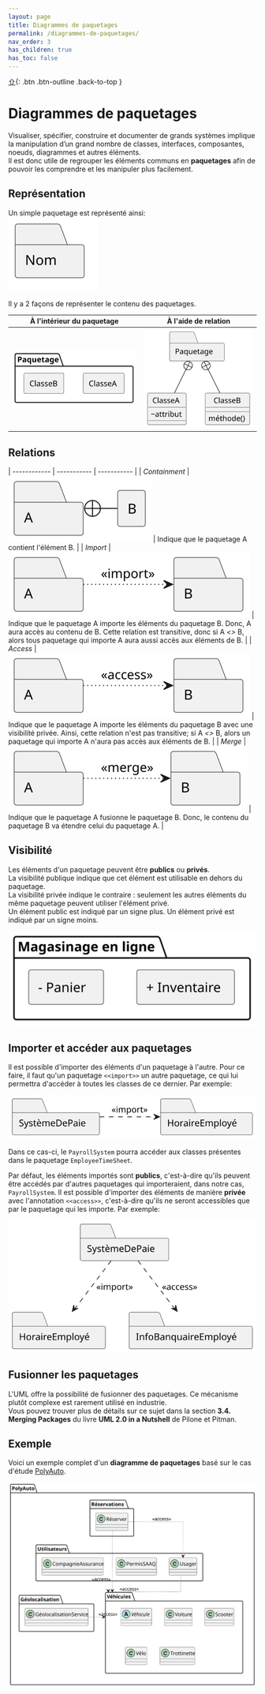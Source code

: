 ```yaml
---
layout: page
title: Diagrammes de paquetages
permalink: /diagrammes-de-paquetages/
nav_order: 3
has_children: true
has_toc: false
---
```


[⇧](./#top){: .btn .btn-outline .back-to-top }

# Diagrammes de paquetages

Visualiser, spécifier, construire et documenter de grands systèmes implique la manipulation d’un grand nombre de classes, interfaces, composantes, noeuds, diagrammes et autres éléments.  
Il est donc utile de regrouper les éléments communs en **paquetages** afin de pouvoir les comprendre et les
manipuler plus facilement.

## Représentation

Un simple paquetage est représenté ainsi:  
![](/out/plant_uml/singlePackagesRepresentation/singlePackagesRepresentation.svg)

Il y a 2 façons de représenter le contenu des paquetages.

|                      À l'intérieur du paquetage                       |                         À l'aide de relation                          |
| :-------------------------------------------------------------------: | :-------------------------------------------------------------------: |
| ![](/out/plant_uml/packageReprésentation1/packageReprésentation1.svg) | ![](/out/plant_uml/packageReprésentation2/packageReprésentation2.svg) |

## Relations

| ------------ | ----------- | ----------- |
| _Containment_ | ![](/out/plant_uml/containmentRelationshipExample/containmentRelationshipExample.svg) | Indique que le paquetage A contient l'élément B. |
| _Import_ | ![](/out/plant_uml/importRelationshipExample/importRelationshipExample.svg) | Indique que le paquetage A importe les éléments du paquetage B. Donc, A aura accès au contenu de B. Cette relation est transitive, donc si A *<<import>>* B, alors tous paquetage qui importe A aura aussi accès aux éléments de B. |
| _Access_ | ![](/out/plant_uml/accessRelationshipExample/accessRelationshipExample.svg) | Indique que le paquetage A importe les éléments du paquetage B avec une visibilité privée. Ainsi, cette relation n'est pas transitive; si A *<<access>>* B, alors un paquetage qui importe A n'aura pas accès aux éléments de B. |
| _Merge_ | ![](/out/plant_uml/mergeRelationshipExample/mergeRelationshipExample.svg) | Indique que le paquetage A fusionne le paquetage B. Donc, le contenu du paquetage B va étendre celui du paquetage A. |

## Visibilité

Les éléments d'un paquetage peuvent être **publics** ou **privés**.  
La visibilité publique indique que cet élément est utilisable en dehors du paquetage.  
La visibilité privée indique le contraire : seulement les autres éléments du même paquetage peuvent utiliser l'élément privé.  
Un élément public est indiqué par un signe plus. Un élément privé est indiqué par un signe moins.

![](/out/plant_uml/packageVisibility/packageVisibility.svg)

## Importer et accéder aux paquetages

Il est possible d'importer des éléments d'un paquetage à l'autre. Pour ce faire, il faut qu'un paquetage `<<import>>` un autre paquetage, ce qui lui permettra d'accéder à toutes les classes de ce dernier. Par exemple:

![](/out/plant_uml/importRelationPackage/importRelationPackage.svg)

Dans ce cas-ci, le `PayrollSystem` pourra accéder aux classes présentes dans le paquetage `EmployeeTimeSheet`.

Par défaut, les éléments importés sont **publics**, c'est-à-dire qu'ils peuvent être accédés par d'autres paquetages qui importeraient, dans notre cas, `PayrollSystem`.
Il est possible d'importer des éléments de manière **privée** avec l'annotation `<<access>>`, c'est-à-dire qu'ils ne seront accessibles que par le paquetage qui les importe. Par exemple:

![](/out/plant_uml/accessRelationPackage/accessRelationPackage.svg)

## Fusionner les paquetages

L'UML offre la possibilité de fusionner des paquetages. Ce mécanisme plutôt complexe est rarement utilisé en industrie.  
Vous pouvez trouver plus de détails sur ce sujet dans la section **3.4. Merging Packages** du livre **UML 2.0 in a Nutshell** de Pilone et Pitman.

## Exemple

Voici un exemple complet d'un **diagramme de paquetages** basé sur le cas d'étude [PolyAuto](../polyauto/).

![](/out/plant_uml/exempleDiagPaquet/exempleDiagPaquet.svg)
